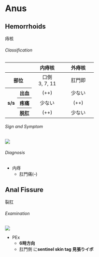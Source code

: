 <!--
Filename: 	Anus.md
Project: 	/Users/shume/Developer/mnemosyne/docs/MMB/docs/a_GE
Author: 	shumez <https://github.com/shumez>
Created: 	2019-04-03 17:16:4
Modified: 	2019-08-30 20:20:58
-----
Copyright (c) 2019 shumez
-->

# Anus

## Hemorrhoids

痔核

<!-- <h6 id='hemorrhoids-def'>Definition</h6> -->
<!-- <h6 id='hemorrhoids-eti'>Etiology</h6> -->
<!-- <h6 id='hemorrhoids-epi'>Epidemiology</h6> -->
<h6 id='hemorrhoids-cls'>Classification</h6>

<table class="table table-condensed">
	<thead>
		<tr>
			<th colspan="2" width="30%"></th>
			<th width="35%">内痔核</th>
			<th width="35%">外痔核</th>
		</tr>
	</thead>
	<tbody>
		<tr>
			<th colspan="2">部位</th>
			<td align="center">口側<br>
				3, 7, 11</td>
			<td align="center">肛門即</td>
		</tr>
		<tr>
			<th rowspan="3">s/s</th>
			<th>出血</th>
			<td align="center">(++)</td>
			<td align="center">少ない</td>
		</tr>
		<tr>
			<th>疼痛</th>
			<td align="center">少ない</td>
			<td align="center">(++)</td>
		</tr>
		<tr>
			<th>脱肛</th>
			<td align="center">(++)</td>
			<td align="center">少ない</td>
		</tr>
	</tbody>
</table>

<h6 id='hemorrhoids-sx'>Sign and Symptom</h6>

[![](https://qb.medilink-study.com/images/90D008_bas_a_010.jpg)](https://qb.medilink-study.com/images/90D008_bas_a_010.jpg)

<!-- <h6 id='hemorrhoids-ass'>Association</h6> -->
<!-- <h6 id='hemorrhoids-ex'>Examination</h6> -->
<h6 id='hemorrhoids-dx'>Diagnosis</h6>

- 内痔
	- 肛門痛(–)

<!-- <h6 id='hemorrhoids-tx'>Treatment</h6> -->
<!-- <h6 id='hemorrhoids-prg'>Prognosis</h6> -->
<!-- <h6 id='hemorrhoids-app'>Appendix</h6> -->


## Anal Fissure

裂肛

<!-- <h6 id='anal_fissure-def'>Definition</h6> -->
<!-- <h6 id='anal_fissure-eti'>Etiology</h6> -->
<!-- <h6 id='anal_fissure-epi'>Epidemiology</h6> -->
<!-- <h6 id='anal_fissure-cls'>Classification</h6> -->
<!-- <h6 id='anal_fissure-sx'>Sign and Symptom</h6> -->

<!-- <h6 id='anal_fissure-ass'>Association</h6> -->
<h6 id='anal_fissure-ex'>Examination</h6>

[![](https://www.surgery.ae/wp-content/uploads/2018/04/p17.png)](https://www.surgery.ae/wp-content/uploads/2018/04/p17.png)

- PEx
	- **6時方向**
	- 肛門側 に**sentinel skin tag 見張りイボ**

<!-- <h6 id='anal_fissure-dx'>Diagnosis</h6> -->
<!-- <h6 id='anal_fissure-tx'>Treatment</h6> -->
<!-- <h6 id='anal_fissure-prg'>Prognosis</h6> -->
<!-- <h6 id='anal_fissure-app'>Appendix</h6> -->

##

<!-- ## -->
<!-- <h6 id='-def'>Definition</h6> -->
<!-- <h6 id='-eti'>Etiology</h6> -->
<!-- <h6 id='-epi'>Epidemiology</h6> -->
<!-- <h6 id='-cls'>Classification</h6> -->
<!-- <h6 id='-sx'>Sign and Symptom</h6> -->
<!-- <h6 id='-ass'>Association</h6> -->
<!-- <h6 id='-ex'>Examination</h6> -->
<!-- <h6 id='-dx'>Diagnosis</h6> -->
<!-- <h6 id='-tx'>Treatment</h6> -->
<!-- <h6 id='-prg'>Prognosis</h6> -->
<!-- <h6 id='-app'>Appendix</h6> -->

<!-- <style type="text/css">
	img{width: 50%; float: right;}
</style> -->